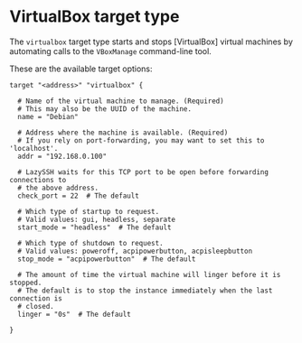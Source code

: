 # VirtualBox target type

The `virtualbox` target type starts and stops [VirtualBox] virtual machines
by automating calls to the `VBoxManage` command-line tool.

These are the available target options:

```hcl
target "<address>" "virtualbox" {

  # Name of the virtual machine to manage. (Required)
  # This may also be the UUID of the machine.
  name = "Debian"

  # Address where the machine is available. (Required)
  # If you rely on port-forwarding, you may want to set this to 'localhost'.
  addr = "192.168.0.100"

  # LazySSH waits for this TCP port to be open before forwarding connections to
  # the above address.
  check_port = 22  # The default

  # Which type of startup to request.
  # Valid values: gui, headless, separate
  start_mode = "headless"  # The default

  # Which type of shutdown to request.
  # Valid values: poweroff, acpipowerbutton, acpisleepbutton
  stop_mode = "acpipowerbutton"  # The default

  # The amount of time the virtual machine will linger before it is stopped.
  # The default is to stop the instance immediately when the last connection is
  # closed.
  linger = "0s"  # The default

}
```
